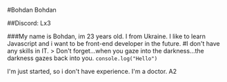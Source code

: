 #Bohdan Bohdan

##Discord: Lx3

###My name is Bohdan, im 23 years old. I from Ukraine. I like to learn Javascript and i want to be front-end developer in the future.
#I don't have any skills in IT. > Don't forget...when you gaze into the darkness...the darkness gazes back into you.
`console.log("Hello")`

I'm just started, so i don't have experience.
I'm a doctor.
A2
